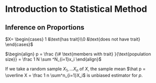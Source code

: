 # Introduction to Statistical Method

## Inference on Proportions

$X= \begin{cases} 1 &\text{has trait}\\0 &\text{does not have trait} \end{cases}$

$\begin{align} p = \frac {\# \text{members with trait} }{\text{population size}} = \frac 1 N \sum ^N_{i=1}x_i \end{align}$

If we take a random sample $X_1, ...X_n$ of $X$, the sample mean $\hat p = \overline X = \frac 1 n \sum^n_{i=1}X_i$ is unbiased estimator for $p$.